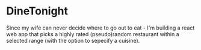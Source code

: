 # DineTonight

Since my wife can never decide where to go out to eat - I'm building a react web app that picks a highly rated (pseudo)random restaurant within a selected range (with the option to sepecify a cuisine).
